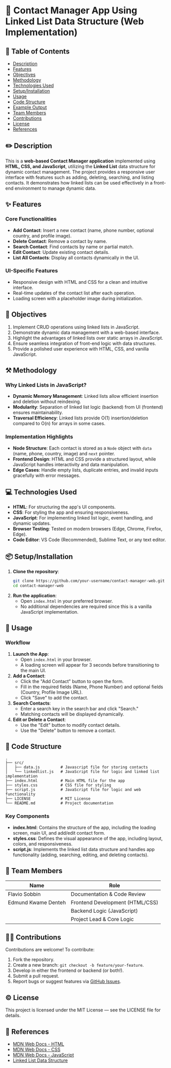 # 👤 Contact Manager App Using Linked List Data Structure (Web Implementation)

## 📑 Table of Contents

- [Description](#description)
- [Features](#features)
- [Objectives](#objectives)
- [Methodology](#methodology)
- [Technologies Used](#technologies-used)
- [Setup/Installation](#setupinstallation)
- [Usage](#usage)
- [Code Structure](#code-structure)
- [Example Output](#example-output)
- [Team Members](#team-members)
- [Contributions](#contributions)
- [License](#license)
- [References](#references)

## ✏️ Description

This is a **web-based Contact Manager application** implemented using **HTML, CSS, and JavaScript**, utilizing the **Linked List** data structure for dynamic contact management. The project provides a responsive user interface with features such as adding, deleting, searching, and listing contacts. It demonstrates how linked lists can be used effectively in a front-end environment to manage dynamic data.

## ✨ Features

### Core Functionalities

- **Add Contact**: Insert a new contact (name, phone number, optional country, and profile image).
- **Delete Contact**: Remove a contact by name.
- **Search Contact**: Find contacts by name or partial match.
- **Edit Contact**: Update existing contact details.
- **List All Contacts**: Display all contacts dynamically in the UI.

### UI-Specific Features

- Responsive design with HTML and CSS for a clean and intuitive interface.
- Real-time updates of the contact list after each operation.
- Loading screen with a placeholder image during initialization.

## 🚀 Objectives

1. Implement CRUD operations using linked lists in JavaScript.
2. Demonstrate dynamic data management with a web-based interface.
3. Highlight the advantages of linked lists over static arrays in JavaScript.
4. Ensure seamless integration of front-end logic with data structures.
5. Provide a polished user experience with HTML, CSS, and vanilla JavaScript.

## ⚒️ Methodology

### Why Linked Lists in JavaScript?

- **Dynamic Memory Management**: Linked lists allow efficient insertion and deletion without reindexing.
- **Modularity**: Separation of linked list logic (backend) from UI (frontend) ensures maintainability.
- **Traversal Efficiency**: Linked lists provide O(1) insertion/deletion compared to O(n) for arrays in some cases.

### Implementation Highlights

- **Node Structure**: Each contact is stored as a `Node` object with `data` (name, phone, country, image) and `next` pointer.
- **Frontend Design**: HTML and CSS provide a structured layout, while JavaScript handles interactivity and data manipulation.
- **Edge Cases**: Handle empty lists, duplicate entries, and invalid inputs gracefully with error messages.

## 💻 Technologies Used

- **HTML**: For structuring the app's UI components.
- **CSS**: For styling the app and ensuring responsiveness.
- **JavaScript**: For implementing linked list logic, event handling, and dynamic updates.
- **Browser Testing**: Tested on modern browsers (Edge, Chrome, Firefox, Edge).
- **Code Editor**: VS Code (Recommended), Sublime Text, or any text editor.

## 📦 Setup/Installation

1. **Clone the repository**:
   ```bash
   git clone https://github.com/your-username/contact-manager-web.git
   cd contact-manager-web
   ```
2. **Run the application**:
   - Open `index.html` in your preferred browser.
   - No additional dependencies are required since this is a vanilla JavaScript implementation.

## 🚗 Usage

### Workflow

1. **Launch the App**:
   - Open `index.html` in your browser.
   - A loading screen will appear for 3 seconds before transitioning to the main UI.
2. **Add a Contact**:
   - Click the "Add Contact" button to open the form.
   - Fill in the required fields (Name, Phone Number) and optional fields (Country, Profile Image URL).
   - Click "Save" to add the contact.
3. **Search Contacts**:
   - Enter a search key in the search bar and click "Search."
   - Matching contacts will be displayed dynamically.
4. **Edit or Delete a Contact**:
   - Use the "Edit" button to modify contact details.
   - Use the "Delete" button to remove a contact.

## 👷 Code Structure

```
.
├── src/
│   ├── data.js         # Javascript file for storing contacts
│   └── linkedlist.js   # JavaScript file for logic and linked list implementation
├── index.html          # Main HTML file for the app
├── styles.css          # CSS file for styling
├── script.js           # JavaScript file for logic and web functionality
├── LICENSE             # MIT License
└── README.md           # Project documentation
```

### Key Components

- **index.html**: Contains the structure of the app, including the loading screen, main UI, and add/edit contact form.
- **styles.css**: Defines the visual appearance of the app, including layout, colors, and responsiveness.
- **script.js**: Implements the linked list data structure and handles app functionality (adding, searching, editing, and deleting contacts).

## 👥 Team Members

| Name                | Role                            |
| ------------------- | ------------------------------- |
| Flavio Sobbin       | Documentation & Code Review     |
| Edmund Kwame Denteh | Frontend Development (HTML/CSS) |
|                     | Backend Logic (JavaScript)      |
|                     | Project Lead & Core Logic       |

## 👥✨ Contributions

Contributions are welcome! To contribute:

1. Fork the repository.
2. Create a new branch: `git checkout -b feature/your-feature`.
3. Develop in either the frontend or backend (or both!).
4. Submit a pull request.
5. Report bugs or suggest features via [GitHub Issues](https://github.com/your-username/contact-manager-web/issues).

## ©️ License

This project is licensed under the MIT License — see the LICENSE file for details.

## 📖 References

- [MDN Web Docs - HTML](https://developer.mozilla.org/en-US/docs/Web/HTML)
- [MDN Web Docs - CSS](https://developer.mozilla.org/en-US/docs/Web/CSS)
- [MDN Web Docs - JavaScript](https://developer.mozilla.org/en-US/docs/Web/JavaScript)
- [Linked List Data Structure](https://en.wikipedia.org/wiki/Linked_list)
